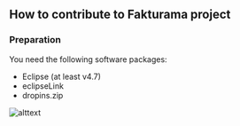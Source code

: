 ## How to contribute to Fakturama project

### Preparation

You need the following software packages:

* Eclipse (at least v4.7)
* eclipseLink
* dropins.zip

![alttext](file:///D:/User/GitHome/fakturama-2/Fakturama-Parent/org.fakturama.help/howto/contribute/images/start.png "Erster Start")